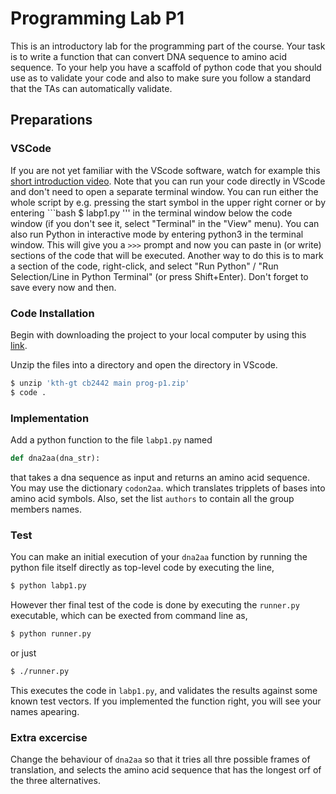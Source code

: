 # Programming Lab P1

This is an introductory lab for the programming part of the course. Your task is to write a function that can convert DNA sequence to amino acid sequence. To your help you have a scaffold of python code that you should use as to validate your code and also to make sure you follow a standard that the TAs can automatically validate.

## Preparations

### VSCode

If you are not yet familiar with the VScode software, watch for example this [short introduction video](https://code.visualstudio.com/docs/introvideos/basics). Note that you can run your code directly in VScode and don't need to open a separate terminal window. You can run either the whole script by e.g. pressing the start symbol in the upper right corner or by entering ```bash $ labp1.py ''' in the terminal window below the code window (if you don't see it, select "Terminal" in the "View" menu). You can also run Python in interactive mode by entering python3 in the terminal window. This will give you a `>>>` prompt and now you can paste in (or write) sections of the code that will be executed. Another way to do this is to mark a section of the code, right-click, and select "Run Python" / "Run Selection/Line in Python Terminal" (or press Shift+Enter). Don't forget to save every now and then.

### Code Installation

Begin with downloading the project to your local computer by using this [link](https://download-directory.github.io/?url=https%3A%2F%2Fgithub.com%2Fkth-gt%2Fcb2442%2Ftree%2Fmain%2Fprog%2Fp1).

Unzip the files into a directory and open the directory in VScode.

```bash
$ unzip 'kth-gt cb2442 main prog-p1.zip'
$ code .
```

### Implementation

Add a python function to the file `labp1.py` named

```python
def dna2aa(dna_str):
```

that takes a dna sequence as input and returns an amino acid sequence. You may use the dictionary `codon2aa`. which translates tripplets of bases into amino acid symbols.
Also, set the list `authors` to contain all the group members names.  

### Test

You can make an initial execution of your `dna2aa` function by running the python file itself directly as top-level code by executing the line,

```bash
$ python labp1.py
```

However ther final test of the code is done by executing the `runner.py` executable, which can be exected from command line as,

```bash
$ python runner.py
```

or just

```bash
$ ./runner.py
```

This executes the code in `labp1.py`, and validates the results against some known test vectors.
If you implemented the function right, you will see your names apearing.

### Extra excercise

Change the behaviour of `dna2aa` so that it tries all thre possible frames of translation, and selects the amino acid sequence that has the longest orf of the three alternatives.
